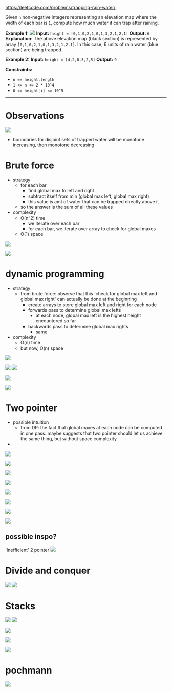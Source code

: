 https://leetcode.com/problems/trapping-rain-water/

Given `n` non-negative integers representing an elevation map where the width of each bar is `1`, compute how much water it can trap after raining.



**Example 1:**
![](../../!assets/attachments/Pasted%20image%2020240224212822.png)
**Input:** `height = [0,1,0,2,1,0,1,3,2,1,2,1]`
**Output:** `6`
**Explanation:** The above elevation map (black section) is represented by array `[0,1,0,2,1,0,1,3,2,1,2,1]`. In this case, 6 units of rain water (blue section) are being trapped.

**Example 2:**
**Input:** `height = [4,2,0,3,2,5]`
**Output:** `9`



**Constraints:**
- `n == height.length`
- `1 <= n <= 2 * 10^4`
- `0 <= height[i] <= 10^5`

---

# Observations


![](../../!assets/attachments/Pasted%20image%2020240226092147.png)

- boundaries for disjoint sets of trapped water will be monotone increasing, then monotone decreasing



# Brute force
- strategy
	- for each bar
		- find global max to left and right
		- subtract itself from min (global max left, global max right)
		- this value is amt of water that can be trapped directly above it
	- so the answer is the sum of all these values
- complexity
	- O(n^2) time
		- we iterate over each bar
		- for each bar, we iterate over array to check for global maxes
	- O(1) space

![](../../!assets/attachments/Pasted%20image%2020240226085452.png)

![](../../!assets/attachments/Pasted%20image%2020240226085439.png)





# dynamic programming
- strategy
	- from brute force: observe that this 'check for global max left and global max right' can actually be done at the beginning
		- create arrays to store global max left and right for each node
		- forwards pass to determine global max lefts
			- at each node, global max left is the highest height encountered so far
		- backwards pass to determine global max rights
			- same
- complexity
	- O(n) time
	- but now, O(n) space

![](../../!assets/attachments/Pasted%20image%2020240226091813.png)

![](../../!assets/attachments/Pasted%20image%2020240226092308.png)
![](../../!assets/attachments/Pasted%20image%2020240226092331.png)

![](../../!assets/attachments/Pasted%20image%2020240226092520.png)


![](../../!assets/attachments/Pasted%20image%2020240226092623.png)











# Two pointer
- possible intuition
	- from DP: the fact that global maxes at each node can be computed in one pass..maybe suggests that two pointer should let us achieve the same thing, but without space complexity
- 


![](../../!assets/attachments/Pasted%20image%2020240226090526.png)

![](../../!assets/attachments/Pasted%20image%2020240226010529.png)



![](../../!assets/attachments/Pasted%20image%2020240226005607.png)



![](../../!assets/attachments/Pasted%20image%2020240226005507.png)

![](../../!assets/attachments/Pasted%20image%2020240226005514.png)


![](../../!assets/attachments/Pasted%20image%2020240226005529.png)




![](../../!assets/attachments/Pasted%20image%2020240226010100.png)


![](../../!assets/attachments/Pasted%20image%2020240226093135.png)







## possible inspo?

'inefficient' 2 pointer
![](../../!assets/attachments/Pasted%20image%2020240226010154.png)




# Divide and conquer
![](../../!assets/attachments/Pasted%20image%2020240226010023.png)
![](../../!assets/attachments/Pasted%20image%2020240226010034.png)



# Stacks
![](../../!assets/attachments/Pasted%20image%2020240226090540.png)
![](../../!assets/attachments/Pasted%20image%2020240226090551.png)


![](../../!assets/attachments/Pasted%20image%2020240226010410.png)

![](../../!assets/attachments/Pasted%20image%2020240226010434.png)

![](../../!assets/attachments/Pasted%20image%2020240226010612.png)







# pochmann

![](../../!assets/attachments/Pasted%20image%2020240226010711.png)



